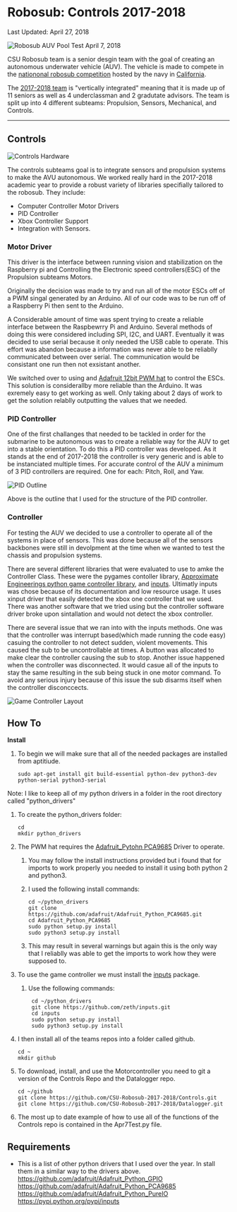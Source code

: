 Robosub: Controls 2017-2018
===========================
Last Updated: April 27, 2018

![](https://github.com/CSU-Robosub-2017-2018/Controls/blob/master/Pictures/20180328_211226.jpg "Robosub AUV Pool Test April 7, 2018")

CSU Robosub team is a senior desgin team with the goal of creating an autonomous underwater vehicle (AUV). The vehicle is made to compete in the [nationonal robosub competition](http://www.robonation.org/competition/robosub) hosted by the navy in [California](http://scripts.mit.edu/~orca/wiki/index.php?title=Transdec).

The [2017-2018 team](http://csuauv.colostate.edu/2017-2018/) is "vertically integrated" meaning that it is made up of 11 seniors as well as 4 underclassman and 2 gradutate advisors. The team is split up into 4 different subteams: Propulsion, Sensors, Mechanical, and Controls.

----

## Controls ##

![](https://github.com/CSU-Robosub-2017-2018/Controls/blob/master/Pictures/20180403_093831.jpg "Controls Hardware")

The controls subteams goal is to integrate sensors and propulsion systems to make the AVU autonomous. 
We worked really hard in the 2017-2018 academic year to provide a robust variety of libraries specifially tailored to the robosub. They include:
* Computer Controller Motor Drivers
* PID Controller
* Xbox Controller Support
* Integration with Sensors.

### Motor Driver ###
This driver is the interface between running vision and stabilization on the Raspberry pi and Controlling the Electronic speed controllers(ESC) of the Propulsion subteams Motors.

Originally the decision was made to try and run all of the motor ESCs off of a PWM singal generated by an Arduino. All of our code was to be run off of a Raspberry Pi then sent to the Arduino.

A Considerable amount of time was spent trying to create a reliable interface between the Raspbewrry Pi and Arduino. Several methods of doing this were considered including SPI, I2C, and UART. Eventually it was decided to use serial because it only needed the USB cable to operate. This effort was abandon because a information was never able to be reliablly communicated between over serial. The communication would be consistant one run then not exsistant another.

We switched over to using and [Adafruit 12bit PWM hat](https://www.adafruit.com/product/2327) to control the ESCs. This solution is considerallby more reliable than the Arduino. It was exremely easy to get working as well. Only taking about 2 days of work to get the solution relablly outputting the values that we needed.

### PID Controller ###
One of the first challanges that needed to be tackled in order for the submarine to be autonomous was to create a reliable way for the AUV to get into a stable orientation. To do this a PID controller was developed. As it stands at the end of 2017-2018 the controller is very generic and is able to be instanciated multiple times. For accurate control of the AUV a minimum of 3 PID controllers are required. One for each: Pitch, Roll, and Yaw.

![](https://github.com/CSU-Robosub-2017-2018/Controls/blob/master/Pictures/pid_control.png "PID Outline")

Above is the outline that I used for the structure of the PID controller.

### Controller ###
For testing the AUV we decided to use a controller to operate all of the systems in place of sensors. This was done because all of the sensors backbones were still in devolpment at the time when we wanted to test the chassis and propulsion systems.

There are several different libraries that were evaluated to use to amke the Controller Class. These were the pygames contoller library, [Approximate Engineerings python game controller library](https://approxeng.github.io/approxeng.input/), and [inputs](https://pypi.python.org/pypi/inputs). Ultimatly inputs was chose because of its documentation and low resource usage. It uses xinput driver that easily detected the xbox one controller that we used. There was another software that we tried using but the controller software driver broke upon sintallation and would not detect the xbox controller.

There are several issue that we ran into with the inputs methods. One was that the controller was interrupt based(which made running the code easy) casuing the controller to not detect sudden, violent movements. This caused the sub to be uncontrollable at times. A button was allocated to make clear the controller causing the sub to stop. Another issue happened when the controller was disconnected. It would casue all of the inputs to stay the same resulting in the sub being stuck in one motor command. To avoid any serious injury because of this issue the sub disarms itself when the controller disconccects.

![](https://github.com/CSU-Robosub-2017-2018/Controls/blob/master/Pictures/Robosub_Controller_Scheme.jpg "Game Controller Layout")


## How To ##
 __Install__
 
1. To begin we will make sure that all of the needed packages are installed from aptitiude.

       sudo apt-get install git build-essential python-dev python3-dev python-serial python3-serial
       
Note: I like to keep all of my python drivers in a folder in the root directory called "python_drivers"

1. To create the python_drivers folder:

       cd
       mkdir python_drivers
       
1. The PWM hat requires the [Adafruit_Pytohn PCA9685](https://github.com/adafruit/Adafruit_Python_PCA9685) Driver to operate.
    1. You may follow the install instructions provided but i found that for imports to work properly you needed to install it using both python 2 and python3.
    2. I used the following install commands:
    
           cd ~/python_drivers
           git clone https://github.com/adafruit/Adafruit_Python_PCA9685.git
           cd Adafruit_Python_PCA9685
           sudo python setup.py install
           sudo python3 setup.py install
     
    3. This may result in several warnings but again this is the only way that I reliablly was able to get the imports to work how they were supposed to.
1. To use the game controller we must install the [inputs](https://pypi.org/project/inputs/) package.
    1. Use the following commands:
  
            cd ~/python_drivers
            git clone https://github.com/zeth/inputs.git
            cd inputs
            sudo python setup.py install
            sudo python3 setup.py install

1. I then install all of the teams repos into a folder called github.

       cd ~
       mkdir github
            
2. To download, install, and use the Motorcontroller you need to git a version of the Controls Repo and the Datalogger repo.

       cd ~/github
       git clone https://github.com/CSU-Robosub-2017-2018/Controls.git
       git clone https://github.com/CSU-Robosub-2017-2018/Datalogger.git
        
3. The most up to date example of how to use all of the functions of the Controls repo is contained in the Apr7Test.py file.
  



## Requirements ##
* This is a list of other python drivers that I used over the year. In stall them in a similar way to the drivers above.
https://github.com/adafruit/Adafruit_Python_GPIO
https://github.com/adafruit/Adafruit_Python_PCA9685
https://github.com/adafruit/Adafruit_Python_PureIO
https://pypi.python.org/pypi/inputs

